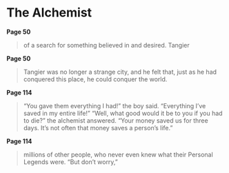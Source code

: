 # The Alchemist

**Page 50**

> of a search for something believed in and desired. Tangier

**Page 50**

> Tangier was no longer a strange city, and he felt that, just as he had conquered this place, he could conquer the world.

**Page 114**

> “You gave them everything I had!” the boy said. “Everything I’ve saved in my entire life!” “Well, what good would it be to you if you had to die?” the alchemist answered. “Your money saved us for three days. It’s not often that money saves a person’s life.”

**Page 114**

> millions of other people, who never even knew what their Personal Legends were. “But don’t worry,”

